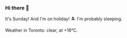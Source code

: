 ### Hi there :wave:

It's Sunday! And I'm on holiday! :desert_island: I'm probably sleeping.

Weather in Toronto: clear, at +16°C.

